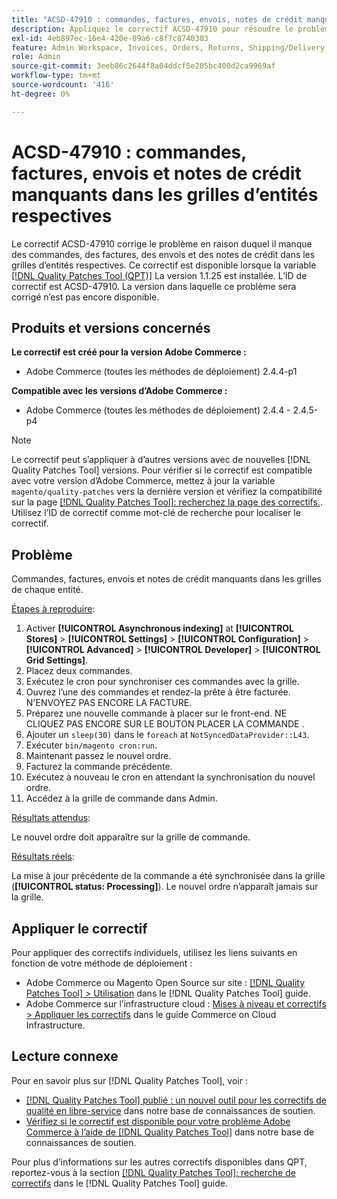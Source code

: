```yaml
---
title: "ACSD-47910 : commandes, factures, envois, notes de crédit manquants dans les grilles d’entités respectives"
description: Appliquez le correctif ACSD-47910 pour résoudre le problème Adobe Commerce en raison duquel il manque des commandes, des factures, des envois et des avoirs dans les grilles d’entités respectives.
exl-id: 4eb897ec-16e4-420e-89a6-c8f7c8740303
feature: Admin Workspace, Invoices, Orders, Returns, Shipping/Delivery
role: Admin
source-git-commit: 3eeb86c2644f8a04ddcf5e205bc400d2ca9969af
workflow-type: tm+mt
source-wordcount: '416'
ht-degree: 0%

---
```


# ACSD-47910 : commandes, factures, envois et notes de crédit manquants dans les grilles d’entités respectives

Le correctif ACSD-47910 corrige le problème en raison duquel il manque des commandes, des factures, des envois et des notes de crédit dans les grilles d’entités respectives. Ce correctif est disponible lorsque la variable [[!DNL Quality Patches Tool (QPT)]](/help/announcements/adobe-commerce-announcements/magento-quality-patches-released-new-tool-to-self-serve-quality-patches.md) La version 1.1.25 est installée. L’ID de correctif est ACSD-47910. La version dans laquelle ce problème sera corrigé n’est pas encore disponible.

## Produits et versions concernés

**Le correctif est créé pour la version Adobe Commerce :**
* Adobe Commerce (toutes les méthodes de déploiement) 2.4.4-p1

**Compatible avec les versions d’Adobe Commerce :**
* Adobe Commerce (toutes les méthodes de déploiement) 2.4.4 - 2.4.5-p4

>[!NOTE]
>
>Le correctif peut s’appliquer à d’autres versions avec de nouvelles [!DNL Quality Patches Tool] versions. Pour vérifier si le correctif est compatible avec votre version d’Adobe Commerce, mettez à jour la variable `magento/quality-patches` vers la dernière version et vérifiez la compatibilité sur la page [[!DNL Quality Patches Tool]: recherchez la page des correctifs.](https://experienceleague.adobe.com/tools/commerce-quality-patches/index.html). Utilisez l’ID de correctif comme mot-clé de recherche pour localiser le correctif.

## Problème

Commandes, factures, envois et notes de crédit manquants dans les grilles de chaque entité.

<u>Étapes à reproduire</u>:

1. Activer **[!UICONTROL Asynchronous indexing]** at **[!UICONTROL Stores]** > **[!UICONTROL Settings]** > **[!UICONTROL Configuration]** > **[!UICONTROL Advanced]** > **[!UICONTROL Developer]** > **[!UICONTROL Grid Settings]**.
1. Placez deux commandes.
1. Exécutez le cron pour synchroniser ces commandes avec la grille.
1. Ouvrez l’une des commandes et rendez-la prête à être facturée. N&#39;ENVOYEZ PAS ENCORE LA FACTURE.
1. Préparez une nouvelle commande à placer sur le front-end. NE CLIQUEZ PAS ENCORE SUR LE BOUTON PLACER LA COMMANDE .
1. Ajouter un `sleep(30)` dans le `foreach` at `NotSyncedDataProvider::L43`.
1. Exécuter `bin/magento cron:run`.
1. Maintenant passez le nouvel ordre.
1. Facturez la commande précédente.
1. Exécutez à nouveau le cron en attendant la synchronisation du nouvel ordre.
1. Accédez à la grille de commande dans Admin.

<u>Résultats attendus</u>:

Le nouvel ordre doit apparaître sur la grille de commande.

<u>Résultats réels</u>:

La mise à jour précédente de la commande a été synchronisée dans la grille (**[!UICONTROL status: Processing]**). Le nouvel ordre n’apparaît jamais sur la grille.

## Appliquer le correctif

Pour appliquer des correctifs individuels, utilisez les liens suivants en fonction de votre méthode de déploiement :

* Adobe Commerce ou Magento Open Source sur site : [[!DNL Quality Patches Tool] > Utilisation](https://experienceleague.adobe.com/docs/commerce-operations/tools/quality-patches-tool/usage.html) dans le [!DNL Quality Patches Tool] guide.
* Adobe Commerce sur l’infrastructure cloud : [Mises à niveau et correctifs > Appliquer les correctifs](https://experienceleague.adobe.com/docs/commerce-cloud-service/user-guide/develop/upgrade/apply-patches.html) dans le guide Commerce on Cloud Infrastructure.

## Lecture connexe

Pour en savoir plus sur [!DNL Quality Patches Tool], voir :

* [[!DNL Quality Patches Tool] publié : un nouvel outil pour les correctifs de qualité en libre-service](/help/announcements/adobe-commerce-announcements/magento-quality-patches-released-new-tool-to-self-serve-quality-patches.md) dans notre base de connaissances de soutien.
* [Vérifiez si le correctif est disponible pour votre problème Adobe Commerce à l’aide de [!DNL Quality Patches Tool]](/help/support-tools/patches-available-in-qpt-tool/check-patch-for-magento-issue-with-magento-quality-patches.md) dans notre base de connaissances de soutien.

Pour plus d’informations sur les autres correctifs disponibles dans QPT, reportez-vous à la section [[!DNL Quality Patches Tool]: recherche de correctifs](https://experienceleague.adobe.com/tools/commerce-quality-patches/index.html) dans le [!DNL Quality Patches Tool] guide.
